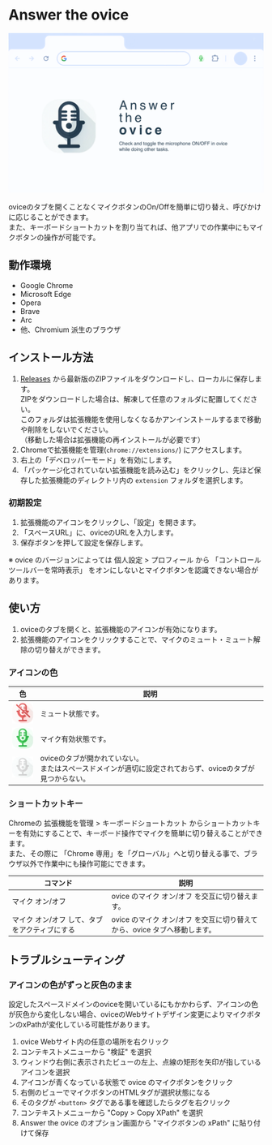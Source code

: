 # Answer the ovice

![スクリーンショット](https://github.com/mypicto/answer-the-ovice/blob/main/store/image/store_screenshot.png)

oviceのタブを開くことなくマイクボタンのOn/Offを簡単に切り替え、呼びかけに応じることができます。  
また、キーボードショートカットを割り当てれば、他アプリでの作業中にもマイクボタンの操作が可能です。

## 動作環境

* Google Chrome
* Microsoft Edge
* Opera
* Brave
* Arc
* 他、Chromium 派生のブラウザ

## インストール方法

1. [Releases](https://github.com/mypicto/answer-the-ovice/releases/latest) から最新版のZIPファイルをダウンロードし、ローカルに保存します。  
  ZIPをダウンロードした場合は、解凍して任意のフォルダに配置してください。  
  このフォルダは拡張機能を使用しなくなるかアンインストールするまで移動や削除をしないでください。  
  （移動した場合は拡張機能の再インストールが必要です）
1. Chromeで拡張機能を管理(`chrome://extensions/`) にアクセスします。
1. 右上の「デベロッパーモード」を有効にします。
1. 「パッケージ化されていない拡張機能を読み込む」をクリックし、先ほど保存した拡張機能のディレクトリ内の `extension` フォルダを選択します。

### 初期設定

1. 拡張機能のアイコンをクリックし、「設定」を開きます。
1. 「スペースURL」に、oviceのURLを入力します。  
1. 保存ボタンを押して設定を保存します。

※ ovice のバージョンによっては 個人設定 > プロフィール から 「コントロールツールバーを常時表示」 をオンにしないとマイクボタンを認識できない場合があります。

## 使い方

1. oviceのタブを開くと、拡張機能のアイコンが有効になります。
1. 拡張機能のアイコンをクリックすることで、マイクのミュート・ミュート解除の切り替えができます。

### アイコンの色

| 色 | 説明 |
| ---- | ------ |
| ![赤色](https://github.com/mypicto/answer-the-ovice/blob/main/extension/image/icon_off.png) | ミュート状態です。 |
| ![緑色](https://github.com/mypicto/answer-the-ovice/blob/main/extension/image/icon_on.png) | マイク有効状態です。 |
| ![灰色](https://github.com/mypicto/answer-the-ovice/blob/main/extension/image/icon_disable.png) | oviceのタブが開かれていない。<br>またはスペースドメインが適切に設定されておらず、oviceのタブが見つからない。 |

### ショートカットキー

Chromeの 拡張機能を管理 > キーボードショートカット からショートカットキーを有効にすることで、キーボード操作でマイクを簡単に切り替えることができます。  
また、その際に 「Chrome 専用」を「グローバル」へと切り替える事で、ブラウザ以外で作業中にも操作可能にできます。

| コマンド | 説明 |
| ---- | ------ |
| マイク オン/オフ | ovice のマイク オン/オフ を交互に切り替えます。 |
| マイク オン/オフ して、タブをアクティブにする | ovice のマイク オン/オフ を交互に切り替えてから、ovice タブへ移動します。 |


## トラブルシューティング

### アイコンの色がずっと灰色のまま

設定したスペースドメインのoviceを開いているにもかかわらず、アイコンの色が灰色から変化しない場合、oviceのWebサイトデザイン変更によりマイクボタンのxPathが変化している可能性があります。

1. ovice Webサイト内の任意の場所を右クリック
2. コンテキストメニューから "検証" を選択
3. ウィンドウ右側に表示されたビューの左上、点線の矩形を矢印が指しているアイコンを選択
4. アイコンが青くなっている状態で ovice のマイクボタンをクリック
5. 右側のビューでマイクボタンのHTMLタグが選択状態になる
6. そのタグが `<button>` タグである事を確認したらタグを右クリック
7. コンテキストメニューから "Copy > Copy XPath" を選択
8. Answer the ovice のオプション画面から "マイクボタンの xPath" に貼り付けて保存
